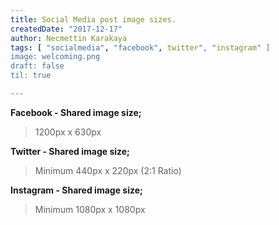 ```yaml
---
title: Social Media post image sizes.
createdDate: "2017-12-17"
author: Necmettin Karakaya
tags: [ "socialmedia", "facebook", twitter", "instagram" ]
image: welcoming.png
draft: false
til: true

---
```


**Facebook - Shared image size;**

> 1200px x 630px

**Twitter - Shared image size;**

> Minimum 440px x 220px (2:1 Ratio)

**Instagram - Shared image size;**

> Minimum 1080px x 1080px 
